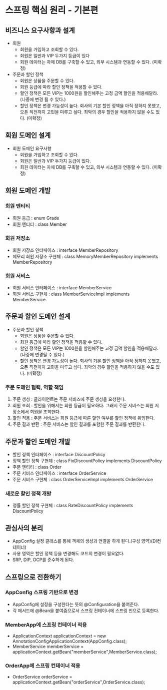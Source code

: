 # 스프링 핵심 원리 - 기본편
## 비즈니스 요구사항과 설계
- 회원
    - 회원을 가입하고 조회할 수 있다.
    - 회원은 일반과 VIP 두가지 등급이 있다
    - 회원 데이터는 자체 DB를 구축할 수 있고, 외부 시스템과 연동할 수 있다. (미확정)
- 주문과 할인 정책
    - 회원은 상품을 주문할 수 있다.
    - 회원 등급에 따라 할인 정책을 적용할 수 있다.
    - 할인 정책은 모든 VIP는 1000원을 할인해주는 고정 금액 할인을 적용해달라. (나중에 변경 될 수 있다.)
    - 할인 정책은 변경 가능성이 높다. 회사의 기본 할인 정책을 아직 정하지 못했고, 오픈 직전까지 고민을 미루고 싶다. 최악의 경우 할인을 적용하지 않을 수도 있다. (미확정)

## 회원 도메인 설계
- 회원 도메인 요구사항
    - 회원을 가입하고 조회할 수 있다.
    - 회원은 일반과 VIP 두가지 등급이 있다.
    - 회원 데이터는 자체 DB를 구축할 수 있고, 외부 시스템과 연동할 수 있다. (미확정)

## 회원 도메인 개발
### 회원 엔티티
- 회원 등급 : enum Grade
- 회원 엔티티 : class Member
### 회원 저장소
- 회원 저장소 인터페이스 : interface MemberRepository
- 메모리 회원 저장소 구현체 : class MemoryMemberRepository implements MemberRepository
### 회원 서비스
- 회원 서비스 인터페이스 : interface MemberService
- 회원 서비스 구현체 : class MemberServiceImpl implements MemberService

## 주문과 할인 도메인 설계
- 주문과 할인 정책
    - 회원은 상품을 주문할 수 있다.
    - 회원 등급에 따라 할인 정책을 적용할 수 있다.
    - 할인 정책은 모든 VIP는 1000원을 할인해주는 고정 금액 할인을 적용해달라. (나중에 변경될 수 있다.)
    - 할인 정책은 변경 가능성이 높다. 회사의 기본 할인 정책을 아직 정하지 못했고, 오픈 직전까지 고민을 미루고 싶다. 최악의 경우 할인을 적용하지 않을 수도 있다. (미확정)

### 주문 도메인 협력, 역할 책임
1. 주문 생성 : 클라이언트는 주문 서비스에 주문 생성을 요청한다.
2. 회원 조회 : 할인을 위해서는 회원 등급이 필요하다. 그래서 주문 서비스는 회원 저장소에서 회원을 조회한다.
3. 할인 적용 : 주문 서비스는 회원 등급에 따른 할인 여부를 할인 정책에 위임한다.
4. 주문 결과 반환 : 주문 서비스는 할인 결과를 포함한 주문 결과를 반환한다.

## 주문과 할인 도메인 개발
- 할인 정책 인터페이스 : interface DiscountPolicy
- 정액 할인 정책 구현체 : class FixDiscountPolicy implements DiscountPolicy
- 주문 엔티티 : class Order
- 주문 서비스 인터페이스 : interface OrderService
- 주문 서비스 구현체 : class OrderServiceImpl implements OrderService
### 새로운 할인 정책 개발
- 정률 할인 정책 구현체 : class RateDiscountPolicy implements DiscountPolicy

## 관심사의 분리
- AppConfig 설정 클래스를 통해 객체의 생성과 연결을 하게 된다.(구성 영역)(DI컨테이너)
- 사용 영역은 할인 정책 등을 변경해도 코드의 변경이 필요없다.
- SRP, DIP, OCP를 준수하게 된다.

## 스프링으로 전환하기
### AppConfig 스프링 기반으로 변경
- AppConfig에 설정을 구성한다는 뜻의 @Configuration을 붙여준다.
- 각 메서드에 @Bean을 붙여줌으로서 스프링 컨테이너에 스프링 빈으로 등록한다.

### MemberApp에 스프링 컨테이너 적용
- ApplicationContext applicationContext = new AnnotationConfigApplicationContext(AppConfig.class);
- MemberService memberService = applicationContext.getBean("memberService",MemberService.class);

### OrderApp에 스프링 컨테이너 적용
- OrderService orderService = applicationContext.getBean("orderService",OrderService.class);
